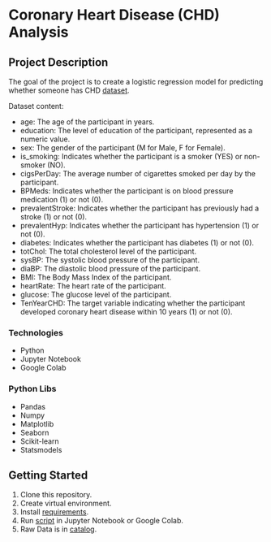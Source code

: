 # Coronary Heart Disease (CHD) Analysis

## Project Description

The goal of the project is to create a logistic regression model for predicting whether someone has CHD [dataset](https://www.kaggle.com/datasets/christofel04/cardiovascular-study-dataset-predict-heart-disea).

Dataset content:
* age: The age of the participant in years.
* education: The level of education of the participant, represented as a numeric value.
* sex: The gender of the participant (M for Male, F for Female).
* is_smoking: Indicates whether the participant is a smoker (YES) or non-smoker (NO).
* cigsPerDay: The average number of cigarettes smoked per day by the participant.
* BPMeds: Indicates whether the participant is on blood pressure medication (1) or not (0).
* prevalentStroke: Indicates whether the participant has previously had a stroke (1) or not (0).
* prevalentHyp: Indicates whether the participant has hypertension (1) or not (0).
* diabetes: Indicates whether the participant has diabetes (1) or not (0).
* totChol: The total cholesterol level of the participant.
* sysBP: The systolic blood pressure of the participant.
* diaBP: The diastolic blood pressure of the participant.
* BMI: The Body Mass Index of the participant.
* heartRate: The heart rate of the participant.
* glucose: The glucose level of the participant.
* TenYearCHD: The target variable indicating whether the participant developed coronary heart disease within 10 years (1) or not (0).


### Technologies
* Python
* Jupyter Notebook
* Google Colab

### Python Libs
* Pandas
* Numpy
* Matplotlib
* Seaborn
* Scikit-learn
* Statsmodels

## Getting Started
1. Clone this repository. 
2. Create virtual environment.
3. Install [requirements](requirements.txt).
4. Run [script](Cardiovascular.ipynb) in Jupyter Notebook or Google Colab.
5. Raw Data is in [catalog](train.csv). 

